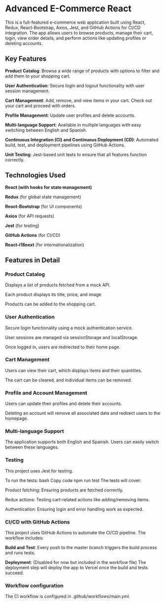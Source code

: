 # Advanced E-Commerce React
This is a full-featured e-commerce web application built using React, Redux, React-Bootstrap, Axios, Jest, and GitHub Actions for CI/CD integration. The app allows users to browse products, manage their cart, login, view order details, and perform actions like updating profiles or deleting accounts.

## Key Features
**Product Catalog**: Browse a wide range of products with options to filter and add them to your shopping cart.

**User Authentication**: Secure login and logout functionality with user session management.

**Cart Management**: Add, remove, and view items in your cart. Check out your cart and proceed with orders.

**Profile Management**: Update user profiles and delete accounts.

**Multi-language Support**: Available in multiple languages with easy switching between English and Spanish.

**Continuous Integration (CI) and Continuous Deployment (CD)**: Automated build, test, and deployment pipelines using GitHub Actions.

**Unit Testing**: Jest-based unit tests to ensure that all features function correctly.

## Technologies Used
**React (with hooks for state management)**

**Redux** (for global state management)

**React-Bootstrap** (for UI components)

**Axios** (for API requests)

**Jest** (for testing)

**GitHub Actions** (for CI/CD)

**React-i18next** (for internationalization)

## Features in Detail
### Product Catalog
Displays a list of products fetched from a mock API.

Each product displays its title, price, and image.

Products can be added to the shopping cart.

### User Authentication
Secure login functionality using a mock authentication service.

User sessions are managed via sessionStorage and localStorage.

Once logged in, users are redirected to their home page.

### Cart Management
Users can view their cart, which displays items and their quantities.

The cart can be cleared, and individual items can be removed.

### Profile and Account Management
Users can update their profiles and delete their accounts.

Deleting an account will remove all associated data and redirect users to the homepage.

### Multi-language Support
The application supports both English and Spanish. Users can easily switch between these languages.

### Testing
This project uses Jest for testing.

To run the tests:
bash
Copy code
npm run test
The tests will cover:

Product fetching: Ensuring products are fetched correctly.

Redux actions: Testing cart-related actions like adding/removing items.

Authentication: Ensuring login and error handling work as expected.

### CI/CD with GitHub Actions
This project uses GitHub Actions to automate the CI/CD pipeline. The workflow includes:

**Build and Test**: Every push to the master branch triggers the build process and runs tests.

**Deployment**: (Disabled for now but included in the workflow file) The deployment step will deploy the app to Vercel once the build and tests succeed.

### Workflow configuration
The CI workflow is configured in .github/workflows/main.yml.
